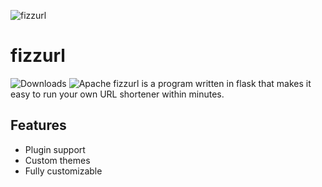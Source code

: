 ![fizzurl](https://user-images.githubusercontent.com/58730469/147830601-e4796175-c0bc-41e7-97da-23eabc8cfe65.jpg)
# fizzurl
![Downloads](https://img.shields.io/github/downloads/fizztune/fizzyurl/total?style=for-the-badge)
![Apache](https://img.shields.io/badge/Apache%20License-Version%202.0-green?style=for-the-badge)
fizzurl is a program written in flask that makes it easy to run your own URL shortener within minutes.

## Features
 - Plugin support
 - Custom themes
 - Fully customizable
